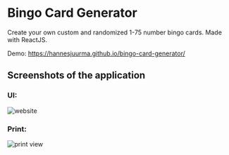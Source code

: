 # Bingo Card Generator

Create your own custom and randomized 1-75 number bingo cards. Made with ReactJS.

Demo: https://hannesjuurma.github.io/bingo-card-generator/

## Screenshots of the application

### UI:

![website](https://i.imgur.com/SpUPzFM.png)

### Print:

![print view](https://i.imgur.com/MGsK6ji.png)

